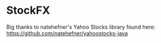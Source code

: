 # StockFX

Big thanks to natehefner's Yahoo Stocks library found here: https://github.com/natehefner/yahoostocks-java